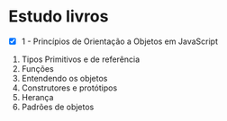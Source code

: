 # Estudo livros 

- [x] 1 - Princípios de Orientação a Objetos em JavaScript
1. Tipos Primitivos e de referência
2. Funções
3. Entendendo os objetos
4. Construtores e protótipos
5. Herança
6. Padrões de objetos
